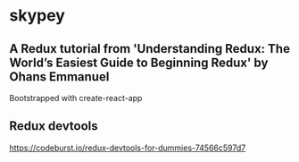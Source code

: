 # skypey  
## A Redux tutorial from 'Understanding Redux: The World’s Easiest Guide to Beginning Redux' by Ohans Emmanuel  
Bootstrapped with create-react-app  


## Redux devtools  
https://codeburst.io/redux-devtools-for-dummies-74566c597d7